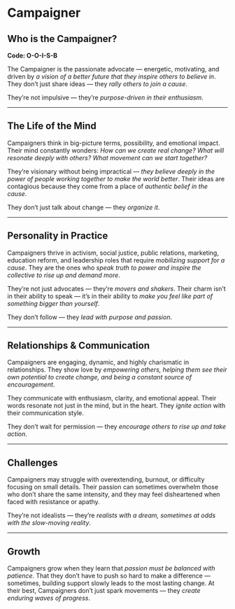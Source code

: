 # Campaigner
## Who is the Campaigner?
**Code: O-O-I-S-B**

The Campaigner is the passionate advocate — energetic, motivating, and driven by *a vision of a better future that they inspire others to believe in*. They don’t just share ideas — they *rally others to join a cause*.

They’re not impulsive — they’re *purpose-driven in their enthusiasm*.

---

## The Life of the Mind

Campaigners think in big-picture terms, possibility, and emotional impact. Their mind constantly wonders: *How can we create real change? What will resonate deeply with others? What movement can we start together?*

They’re visionary without being impractical — *they believe deeply in the power of people working together to make the world better*. Their ideas are contagious because they come from a place of *authentic belief in the cause*.

They don’t just talk about change — they *organize it*.

---

## Personality in Practice

Campaigners thrive in activism, social justice, public relations, marketing, education reform, and leadership roles that require *mobilizing support for a cause*. They are the ones who *speak truth to power and inspire the collective to rise up and demand more*.

They’re not just advocates — they’re *movers and shakers*. Their charm isn’t in their ability to speak — it’s in their ability to *make you feel like part of something bigger than yourself*.

They don’t follow — they *lead with purpose and passion*.

---

## Relationships & Communication

Campaigners are engaging, dynamic, and highly charismatic in relationships. They show love by *empowering others, helping them see their own potential to create change, and being a constant source of encouragement*. 

They communicate with enthusiasm, clarity, and emotional appeal. Their words resonate not just in the mind, but in the heart. They *ignite action* with their communication style.

They don’t wait for permission — they *encourage others to rise up and take action*.

---

## Challenges

Campaigners may struggle with overextending, burnout, or difficulty focusing on small details. Their passion can sometimes overwhelm those who don’t share the same intensity, and they may feel disheartened when faced with resistance or apathy.

They’re not idealists — they’re *realists with a dream, sometimes at odds with the slow-moving reality*.

---

## Growth

Campaigners grow when they learn that *passion must be balanced with patience*. That they don’t have to push so hard to make a difference — sometimes, building support slowly leads to the most lasting change. At their best, Campaigners don’t just spark movements — they *create enduring waves of progress*.
